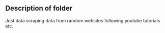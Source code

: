 ## Description of folder

Just data scraping data from random websites following youtube tutorials etc.
